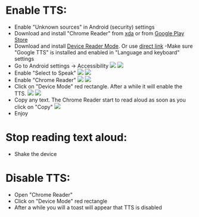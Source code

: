 # Enable TTS:
- Enable "Unknown sources" in Android (security) settings
- Download and install "Chrome Reader" from [xda](https://forum.xda-developers.com/showthread.php?t=2564859) or from [Google Play Store](https://play.google.com/store/apps/details?id=com.chromereadervoice)
- Download and install [Device Reader Mode](https://m.allfreeapk.com/device-reader-mode,1451935/). Or use [direct link](https://m.allfreeapk.com/device-reader-mode,1451935/download.html)
-Make sure "Google TTS" is installed and enabled in "Language and keyboard" settings
- Go to Android settings -> Accessibility
![](https://github.com/kyberdrb/Android_tutorials/raw/master/Text_to_Speech_(TTS)_for_Android/pics/1.png)
![](https://github.com/kyberdrb/Android_tutorials/raw/master/Text_to_Speech_(TTS)_for_Android/pics/2.png)
- Enable "Select to Speak"
![](https://github.com/kyberdrb/Android_tutorials/raw/master/Text_to_Speech_(TTS)_for_Android/pics/3.png)
![](https://github.com/kyberdrb/Android_tutorials/raw/master/Text_to_Speech_(TTS)_for_Android/pics/4.png)
- Enable "Chrome Reader"
![](https://github.com/kyberdrb/Android_tutorials/raw/master/Text_to_Speech_(TTS)_for_Android/pics/5.png)
![](https://github.com/kyberdrb/Android_tutorials/raw/master/Text_to_Speech_(TTS)_for_Android/pics/6.png)
- Click on "Device Mode" red rectangle. After a while it will enable the TTS.
![](https://github.com/kyberdrb/Android_tutorials/raw/master/Text_to_Speech_(TTS)_for_Android/pics/7.png)
![](https://github.com/kyberdrb/Android_tutorials/raw/master/Text_to_Speech_(TTS)_for_Android/pics/8.png)
- Copy any text. The Chrome Reader start to read aloud as soon as you click on "Copy"
![](https://github.com/kyberdrb/Android_tutorials/raw/master/Text_to_Speech_(TTS)_for_Android/pics/9.png)
- Enjoy

# Stop reading text aloud:
- Shake the device

# Disable TTS:
- Open "Chrome Reader"
- Click on "Device Mode" red rectangle
- After a while you will a toast will appear that TTS is disabled